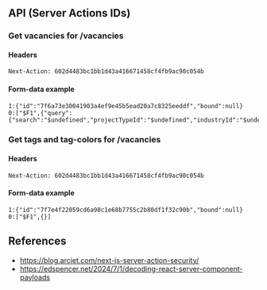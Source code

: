 #


## API (Server Actions IDs)
### Get vacancies for /vacancies
#### Headers
`Next-Action: 602d4483bc1bb1d43a416671458cf4fb9ac90c054b`
#### Form-data example
```
1:{"id":"7f6a73e30041903a4ef9e45b5ead20a7c8325eeddf","bound":null}
0:["$F1",{"query":{"search":"$undefined","projectTypeId":"$undefined","industryId":"$undefined","projectStatuses":"$undefined","projectOfficeTagIds":"$undefined","controlPoints":"$undefined","offset":0,"limit":20}}]
```

### Get tags and tag-colors for /vacancies
#### Headers
`Next-Action: 602d4483bc1bb1d43a416671458cf4fb9ac90c054b`
#### Form-data example
```
1:{"id":"7f7e4f22059cd6a98c1e68b7755c2b80df1f32c90b","bound":null}
0:["$F1",{}]
```



## References
- https://blog.arcjet.com/next-js-server-action-security/
- https://edspencer.net/2024/7/1/decoding-react-server-component-payloads

